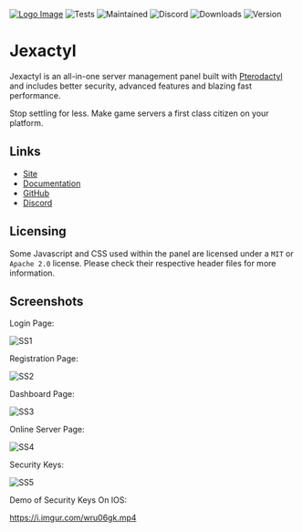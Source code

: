 [![Logo Image](https://i.imgur.com/jdD4dLG.png)](https://jexactyl.xyz)
![Tests](https://img.shields.io/github/workflow/status/pterodactyl/panel/tests?label=Tests&style=for-the-badge)
![Maintained](https://img.shields.io/maintenance/yes/2022?style=for-the-badge)
![Discord](https://img.shields.io/discord/922284031129825280?style=for-the-badge)
![Downloads](https://img.shields.io/github/downloads/jexactyl/panel/total?style=for-the-badge)
![Version](https://img.shields.io/github/v/release/jexactyl/panel?style=for-the-badge)

# Jexactyl
Jexactyl is an all-in-one server management panel
built with [Pterodactyl](https://pterodactyl.io) and includes
better security, advanced features and blazing fast performance.

Stop settling for less. Make game servers a first class citizen on your platform.

## Links
* [Site](https://jexactyl.xyz)
* [Documentation](https://jexactyl.xyz/docs)
* [GitHub](https://github.com/jexactyl)
* [Discord](https://discord.gg/qttGR4Z5Pk)

## Licensing
Some Javascript and CSS used within the panel are licensed under a `MIT` or `Apache 2.0` license. Please check their
respective header files for more information.


## Screenshots  

Login Page:

![SS1](https://i.imgur.com/ZQPdxS7.png)

Registration Page:  

![SS2](https://i.imgur.com/5qW2vVO.png)

Dashboard Page:

![SS3](https://i.imgur.com/6T30d9o.png)

Online Server Page:

![SS4](https://i.imgur.com/l5kyCxU.png)

Security Keys:

![SS5](https://i.imgur.com/4TWwf9c.png)

Demo of Security Keys On IOS:

https://i.imgur.com/wru06gk.mp4

